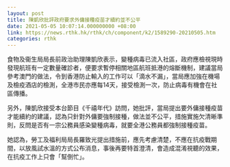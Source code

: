 ```yaml
---
layout: post
title: 陳凱欣批評政府要求外傭接種疫苗才續約並不公平
date: 2021-05-05 10:07:14.000000000 +08:00
link: https://news.rthk.hk/rthk/ch/component/k2/1589290-20210505.htm
categories: rthk
---
```


食物及衞生局局長前政治助理陳凱欣表示，變種病毒已流入社區，政府應檢視現時發現航班有一定數量確診者，便要求暫停相關地區航班抵港的熔斷機制，建議當局參考澳門的做法，令到香港防止輸入的工作可以「滴水不漏」，當局應加強在機場及檢疫酒店的檢測，全港市民亦應每14天，接受檢測一次，防止病毒有機會在社區傳播。

另外，陳凱欣接受本台節目《千禧年代》訪問，她批評，當局提出要外傭接種疫苗才能續約的建議，認為只針對外傭要強制接種，做法並不公平，措施實施欠清晰準則，反問是否有一宗公務員感染變種病毒，就要全港公務員都強制接種疫苗。

她認為，勞工及福利局局長羅致光提出措施前，應先考慮清楚，不應在抗疫戰期間，以放風試水溫的方式公布消息，事後再要特首澄清，會造成混淆視聽的效果，在抗疫工作上只會「幫倒忙」。
